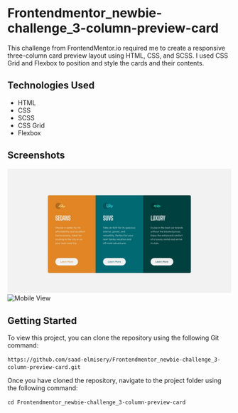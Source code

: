 # Frontendmentor_newbie-challenge_3-column-preview-card

This challenge from FrontendMentor.io required me to create a responsive three-column card preview layout using HTML, CSS, and SCSS. I used CSS Grid and Flexbox to position and style the cards and their contents.

## Technologies Used

- HTML
- CSS
- SCSS
- CSS Grid
- Flexbox

## Screenshots

![Desktop View](/design/desktop-design.jpg)
![Mobile View](/screenshots/mobile.png)

## Getting Started

To view this project, you can clone the repository using the following Git command:

```https://github.com/saad-elmisery/Frontendmentor_newbie-challenge_3-column-preview-card.git```

Once you have cloned the repository, navigate to the project folder using the following command:

```cd Frontendmentor_newbie-challenge_3-column-preview-card```
